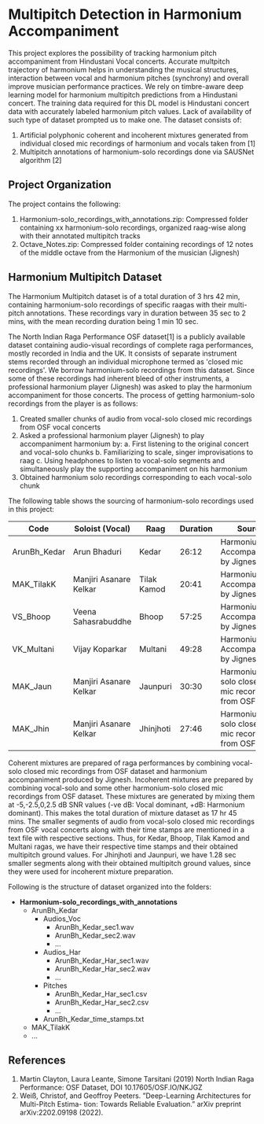 # Multipitch Detection in Harmonium Accompaniment
This project explores the possibility of tracking harmonium pitch accompaniment from Hindustani Vocal concerts. Accurate multpitch trajectory of harmonium helps in understanding the musical structures, interaction between vocal and harmonium pitches (synchrony) and overall improve musician performance practices. We rely on timbre-aware deep learning model for harmonium multipitch predictions from a Hindustani concert. The training data required for this DL model is Hindustani concert data with accurately labeled harmonium pitch values. Lack of availability of such type of dataset prompted us to make one. The dataset consists of:
1. Artificial polyphonic coherent and incoherent mixtures generated from individual closed mic recordings of harmonium and vocals taken from [1]
2. Multipitch annotations of harmonium-solo recordings done via SAUSNet algorithm [2]

## Project Organization
The project contains the following:
1. Harmonium-solo_recordings_with_annotations.zip: Compressed folder containing xx harmonium-solo recordings, organized raag-wise along with their annotated multipitch tracks
2. Octave_Notes.zip: Compressed folder containing recordings of 12 notes of the middle octave from the Harmonium of the musician (Jignesh)

## Harmonium Multipitch Dataset
The Harmonium Multipitch dataset is of a total duration of 3 hrs 42 min, containing harmonium-solo recordings of specific raagas with their multi-pitch annotations. These recordings
vary in duration between 35 sec to 2 mins, with the mean recording duration being 1 min 10 sec.

The North Indian Raga Performance OSF dataset[1] is a publicly available dataset containing audio-visual recordings of complete raga performances, mostly recorded in India and the UK. It consists of separate instrument stems recorded through an individual microphone termed as 'closed mic recordings'. We borrow harmonium-solo recordings from this dataset. Since some of these recordings had inherent bleed of other instruments, a professional harmonium player (Jignesh) was asked to play the harmonium accompaniment for those concerts. The process of getting harmonium-solo recordings from the player is as follows:
1. Created smaller chunks of audio from vocal-solo closed mic recordings from OSF vocal concerts
2. Asked a professional harmonium player (Jignesh) to play accompaniment harmonium by:
  a. First listening to the original concert and vocal-solo chunks 
  b. Familiarizing to scale, singer improvisations to raag
  c. Using headphones to listen to vocal-solo segments and simultaneously play the supporting accompaniment on his harmonium
3. Obtained harmonium solo recordings corresponding to each vocal-solo chunk

The following table shows the sourcing of harmonium-solo recordings used in this project:

| Code | Soloist (Vocal) | Raag | Duration  | Source | Link to Concert Audio |
| ------------- | ------------- | ------------- | ------------- | ------------- | ------------- |
| ArunBh_Kedar | Arun Bhaduri  | Kedar  | 26:12  | Harmonium Accompaniment by Jignesh  | [ArunBh_Kedar_Steremix.wav](https://osf.io/mauzt) |
| MAK_TilakK | Manjiri Asanare Kelkar  | Tilak Kamod  | 20:41  | Harmonium Accompaniment by Jignesh | [MAK_TilakK_Stereomix.wav](https://osf.io/n5qkc) |
| VS_Bhoop | Veena Sahasrabuddhe  | Bhoop  | 57:25 | Harmonium Accompaniment by Jignesh | [VS_Bhoop_Stereomix.wav](https://osf.io/9ags7) |
| VK_Multani | Vijay Koparkar  | Multani  | 49:28  | Harmonium Accompaniment by Jignesh | [VK_Multani_Stereomix.wav](https://osf.io/k45q2) |
| MAK_Jaun | Manjiri Asanare Kelkar  | Jaunpuri | 30:30 | Harmonium solo closed-mic recording from OSF | [MAK_Jaun_Stereomix.wav](https://osf.io/prjq4) |
| MAK_Jhin | Manjiri Asanare Kelkar  | Jhinjhoti  | 27:46  | Harmonium solo closed-mic recording from OSF  | [MAK_Jhin_Stereomix.wav](https://osf.io/dxv76) |

Coherent mixtures are prepared of raga performances by combining vocal-solo closed mic recordings from OSF dataset and harmonium accompaniment produced by Jignesh. Incoherent mixtures are prepared by combining vocal-solo and some other harmonium-solo closed mic recordings from OSF dataset. These mixtures are generated by mixing them at -5,-2.5,0,2.5 dB SNR values (-ve dB: Vocal dominant, +dB: Harmonium dominant). This makes the total duration of mixture dataset as 17 hr 45 mins. The smaller segments of audio from vocal-solo closed mic recordings from OSF vocal concerts along with their time stamps are mentioned in a text file with respective sections. Thus, for Kedar, Bhoop, Tilak Kamod and Multani ragas, we have their respective time stamps and their obtained multipitch ground values. For Jhinjhoti and Jaunpuri, we have 1.28 sec smaller segments along with their obtained multipitch ground values, since they were used for incoherent mixture preparation.

Following is the structure of dataset organized into the folders:

- **Harmonium-solo_recordings_with_annotations**
  - ArunBh_Kedar
    - Audios_Voc
      - ArunBh_Kedar_sec1.wav
      - ArunBh_Kedar_sec2.wav
      - ...
    - Audios_Har
      - ArunBh_Kedar_Har_sec1.wav
      - ArunBh_Kedar_Har_sec2.wav
      - ...
    - Pitches
      - ArunBh_Kedar_Har_sec1.csv
      - ArunBh_Kedar_Har_sec2.csv
      - ...
    - ArunBh_Kedar_time_stamps.txt
  - MAK_TilakK
  - ...

## References
1. Martin Clayton, Laura Leante, Simone Tarsitani (2019) North Indian Raga Performance:
OSF Dataset, DOI 10.17605/OSF.IO/NKJGZ
2. Weiß, Christof, and Geoffroy Peeters. ”Deep-Learning Architectures for Multi-Pitch Estima-
tion: Towards Reliable Evaluation.” arXiv preprint arXiv:2202.09198 (2022).
